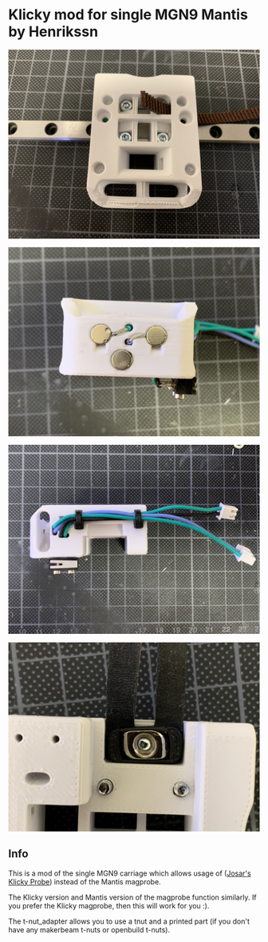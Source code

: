 Klicky mod for single MGN9 Mantis by Henrikssn
============
  
![](images/front.jpg)    
  
![](images/magnets.jpg)
  
![](images/wiring.jpg)
  
![](images/t-nut_adapter.jpg)

Info
-----------------
This is a mod of the single MGN9 carriage which allows usage of ([Josar's Klicky Probe](https://github.com/jlas1/Klicky-Probe)) instead of the Mantis magprobe.  

The Klicky version and Mantis version of the magprobe function similarly.  If you prefer the Klicky magprobe, then this will work for you :).

The t-nut_adapter allows you to use a tnut and a printed part (if you don't have any makerbeam t-nuts or openbuild t-nuts).
